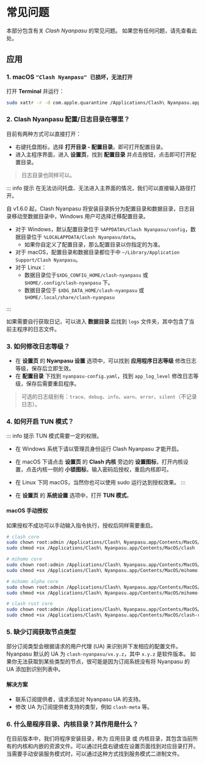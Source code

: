 # 常见问题

本部分包含有关 _Clash Nyanpasu_ 的常见问题。
如果您有任何问题，请先查看此处。

## 应用

### 1. macOS `"Clash Nyanpasu" 已损坏，无法打开`

打开 **Terminal** 并运行：

```bash
sudo xattr -r -d com.apple.quarantine /Applications/Clash\ Nyanpasu.app
```

### 2. Clash Nyanpasu 配置/日志目录在哪里？

目前有两种方式可以直接打开：

- 右键托盘图标，选择 **打开目录 - 配置目录**。即可打开配置目录。
- 进入主程序界面，进入 **设置页**，找到 **配置目录** 并点击按钮，点击即可打开配置目录。

> 日志目录也同样可以。

::: info 提示
在无法访问托盘、无法进入主界面的情况，我们可以直接输入路径打开。

自 v1.6.0 起，Clash Nyanpasu 将安装目录拆分为配置目录和数据目录，日志目录移动至数据目录中，Windows 用户可选择迁移配置目录。

- 对于 Windows，默认配置目录位于 `%APPDATA%/Clash Nyanpasu/config`，数据目录位于 `%LOCALAPPDATA/Clash Nyanpasu/data`。
  - 如果你自定义了配置目录，那么配置目录以你指定的为准。
- 对于 macOS，配置目录和数据目录都位于中 `~/Library/Application Support/Clash Nyanpasu`。
- 对于 Linux：
  - 数据目录位于`$XDG_CONFIG_HOME/clash-nyanpasu` 或 `$HOME/.config/clash-nyanpasu` 下。
  - 数据目录位于 `$XDG_DATA_HOME/clash-nyanpasu` 或 `$HOME/.local/share/clash-nyanpasu`

:::

如果需要自行获取日记，可以进入 **数据目录** 后找到 `logs` 文件夹，其中包含了当前主程序的日志文件。

### 3. 如何修改日志等级？

- 在 **设置页** 的 **Nyanpasu 设置** 选项中，可以找到 **应用程序日志等级** 修改日志等级，保存后立即生效。
- 在 **配置目录** 下找到 `nyanpasu-config.yaml`，找到 `app_log_level` 修改日志等级，保存后需要重启程序。

> 可选的日志级别有：`trace`、`debug`、`info`、`warn`、`error`、`silent`（不记录日志）。

### 4. 如何开启 TUN 模式？

::: info 提示
TUN 模式需要一定的权限。

- 在 Windows 系统下请以管理员身份运行 Clash Nyanpasu 才能开启。
- 在 macOS 下请点击 **设置页** 的 **Clash 内核** 旁边的 **设置图标**，打开内核设置，点击内核一侧的 **小锁图标**，输入密码后授权，重启内核即可。
- 在 Linux 下同 macOS，当然你也可以使用 sudo 运行达到授权效果。
  :::

- 在 **设置页** 的 **系统设置** 选项中，打开 **TUN 模式**。

#### macOS 手动授权

如果授权不成功可以手动输入指令执行，授权后同样需要重启。

```bash
# clash core
sudo chown root:admin /Applications/Clash\ Nyanpasu.app/Contents/MacOS/clash
sudo chmod +sx /Applications/Clash\ Nyanpasu.app/Contents/MacOS/clash

# mihomo core
sudo chown root:admin /Applications/Clash\ Nyanpasu.app/Contents/MacOS/mihomo
sudo chmod +sx /Applications/Clash\ Nyanpasu.app/Contents/MacOS/mihomo

# mihomo alpha core
sudo chown root:admin /Applications/Clash\ Nyanpasu.app/Contents/MacOS/mihomo-alpha
sudo chmod +sx /Applications/Clash\ Nyanpasu.app/Contents/MacOS/mihomo-alpha

# clash rust core
sudo chown root:admin /Applications/Clash\ Nyanpasu.app/Contents/MacOS/clash-rs
sudo chmod +sx /Applications/Clash\ Nyanpasu.app/Contents/MacOS/clash-rs
```

### 5. 缺少订阅获取节点类型

部分订阅类型会根据请求的用户代理 (UA) 来识别并下发相应的配置文件。Nyanpasu 默认的 UA 为 `clash-nyanpasu/vx.y.z`，其中 `x.y.z` 是软件版本。
如果你无法获取到某些类型的节点，很可能是因为订阅系统没有将 Nyanpasu 的 UA 添加到识别列表中。

#### 解决方案

- 联系订阅提供者，请求添加对 Nyanpasu UA 的支持。
- 修改 UA 为订阅提供者支持的类型，例如 `clash-meta` 等。

### 6. 什么是程序目录、内核目录？其作用是什么？

在目前版本中，我们将程序安装目录，称为 应用目录 或 内核目录，其包含当前所有的内核和内嵌的资源文件。可以通过托盘右键或在设置页面找到对应目录打开。
当需要手动安装服务模式时，可以通过这种方式找到服务模式二进制文件。

